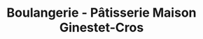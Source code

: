 ---
title: "Boulangerie - Pâtisserie Maison Ginestet-Cros"
url: /lombers/boulangerie-patisserie-maison-ginestet-cros/
shop: Bäckerei
---